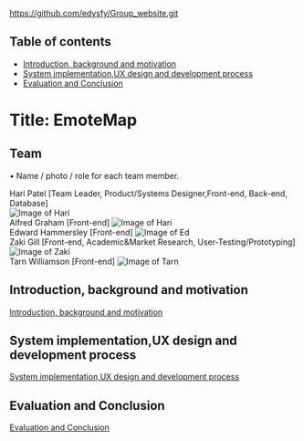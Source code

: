 https://github.com/edysfy/Group_website.git
## Table of contents
* [Introduction, background and motivation](#first)
* [System implementation,UX design and development process](#second)
* [Evaluation and Conclusion](#third)

# Title: EmoteMap

<a name="team"></a>
## Team
•	Name / photo / role for each team member.

Hari Patel  [Team Leader, Product/Systems Designer,Front-end, Back-end, Database]  
![Image of Hari](member_photos/HariPatel)  
Alfred Graham  [Front-end]
![Image of Hari](member_photos/AlfredGraham)  
Edward Hammersley  [Front-end]
![Image of Ed](member_photos/EdwardHammersely)     
Zaki Gill  [Front-end, Academic&Market Research, User-Testing/Prototyping]
![Image of Zaki](member_photos/ZakiGill)  
Tarn Williamson  [Front-end]
![Image of Tarn](member_photos/TarnWilliamson)

## Introduction, background and motivation
<a name="first"></a>
[Introduction, background and motivation](introSect.md)
## System implementation,UX design and development process
<a name="second"></a>
[System implementation,UX design and development process](sysImp.md)
## Evaluation and Conclusion
<a name="third"></a>
[Evaluation and Conclusion](evalSect.md)
